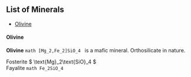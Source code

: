 ## List of Minerals

- [Olivine](####Olivine)



#### Olivine 

**Olivine** ```math [Mg_2,Fe_2]SiO_4 ``` is a mafic mineral. Orthosilicate in nature.

Fosterite  $ \text{Mg}_2\text{SiO}_4 $  <br>
Fayalite  ```math Fe_2SiO_4  ``` <br>



